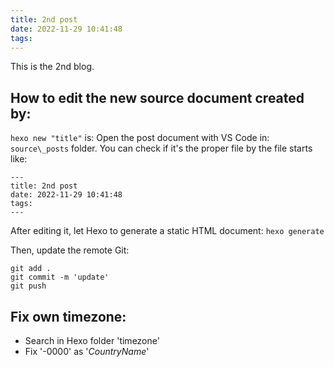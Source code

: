 ```yaml
---
title: 2nd post
date: 2022-11-29 10:41:48
tags:
---
```

This is the 2nd blog.
## How to edit the new source document created by:
`hexo new "title"`
is:
Open the post document with VS Code in:
`source\_posts` folder.
You can check if it's the proper file by the file starts like:

```
---
title: 2nd post
date: 2022-11-29 10:41:48
tags:
---
```
After editing it, let Hexo to generate a static HTML document:
`hexo generate`

Then, update the remote Git:
```
git add .
git commit -m 'update'
git push
```
## Fix own timezone:
- Search in Hexo folder 'timezone'
- Fix '-0000' as '*CountryName*'